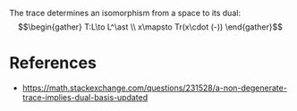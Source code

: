 The trace determines an isomorphism from a space to its dual: $$\begin{gather} T:L\to L^\ast \\ x\mapsto Tr(x\cdot (-)) \end{gather}$$

# References
 - https://math.stackexchange.com/questions/231528/a-non-degenerate-trace-implies-dual-basis-updated